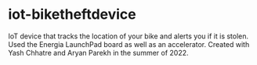 # iot-biketheftdevice
IoT device that tracks the location of your bike and alerts you if it is stolen. Used the Energia LaunchPad board as well as an accelerator. Created with Yash Chhatre and Aryan Parekh in the summer of 2022.
